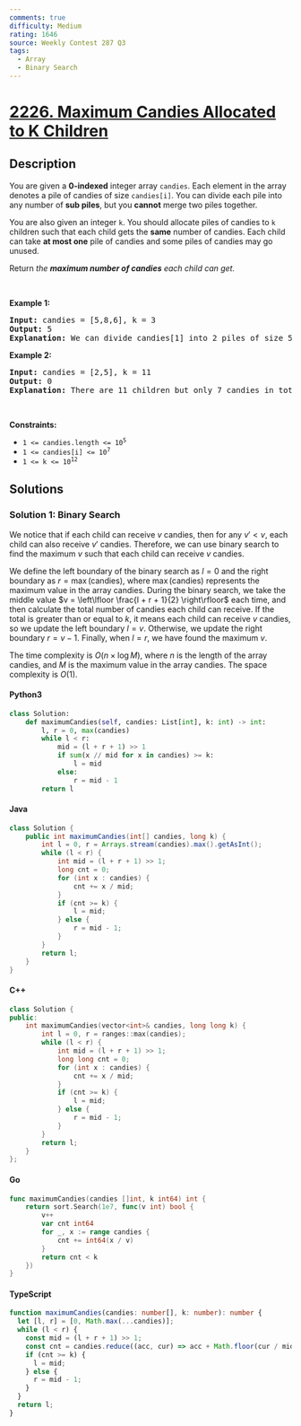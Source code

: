```yaml
---
comments: true
difficulty: Medium
rating: 1646
source: Weekly Contest 287 Q3
tags:
  - Array
  - Binary Search
---
```


<!-- problem:start -->

# [2226. Maximum Candies Allocated to K Children](https://leetcode.com/problems/maximum-candies-allocated-to-k-children)


## Description

<!-- description:start -->

<p>You are given a <strong>0-indexed</strong> integer array <code>candies</code>. Each element in the array denotes a pile of candies of size <code>candies[i]</code>. You can divide each pile into any number of <strong>sub piles</strong>, but you <strong>cannot</strong> merge two piles together.</p>

<p>You are also given an integer <code>k</code>. You should allocate piles of candies to <code>k</code> children such that each child gets the <strong>same</strong> number of candies. Each child can take <strong>at most one</strong> pile of candies and some piles of candies may go unused.</p>

<p>Return <em>the <strong>maximum number of candies</strong> each child can get.</em></p>
<p>&nbsp;</p>
<p><strong class="example">Example 1:</strong></p>

<pre>
<strong>Input:</strong> candies = [5,8,6], k = 3
<strong>Output:</strong> 5
<strong>Explanation:</strong> We can divide candies[1] into 2 piles of size 5 and 3, and candies[2] into 2 piles of size 5 and 1. We now have five piles of candies of sizes 5, 5, 3, 5, and 1. We can allocate the 3 piles of size 5 to 3 children. It can be proven that each child cannot receive more than 5 candies.
</pre>

<p><strong class="example">Example 2:</strong></p>

<pre>
<strong>Input:</strong> candies = [2,5], k = 11
<strong>Output:</strong> 0
<strong>Explanation:</strong> There are 11 children but only 7 candies in total, so it is impossible to ensure each child receives at least one candy. Thus, each child gets no candy and the answer is 0.
</pre>

<p>&nbsp;</p>
<p><strong>Constraints:</strong></p>

<ul>
	<li><code>1 &lt;= candies.length &lt;= 10<sup>5</sup></code></li>
	<li><code>1 &lt;= candies[i] &lt;= 10<sup>7</sup></code></li>
	<li><code>1 &lt;= k &lt;= 10<sup>12</sup></code></li>
</ul>

<!-- description:end -->

## Solutions

<!-- solution:start -->

### Solution 1: Binary Search

We notice that if each child can receive $v$ candies, then for any $v' \lt v$, each child can also receive $v'$ candies. Therefore, we can use binary search to find the maximum $v$ such that each child can receive $v$ candies.

We define the left boundary of the binary search as $l = 0$ and the right boundary as $r = \max(\text{candies})$, where $\max(\text{candies})$ represents the maximum value in the array $\text{candies}$. During the binary search, we take the middle value $v = \left\lfloor \frac{l + r + 1}{2} \right\rfloor$ each time, and then calculate the total number of candies each child can receive. If the total is greater than or equal to $k$, it means each child can receive $v$ candies, so we update the left boundary $l = v$. Otherwise, we update the right boundary $r = v - 1$. Finally, when $l = r$, we have found the maximum $v$.

The time complexity is $O(n \times \log M)$, where $n$ is the length of the array $\text{candies}$, and $M$ is the maximum value in the array $\text{candies}$. The space complexity is $O(1)$.

<!-- tabs:start -->

#### Python3

```python
class Solution:
    def maximumCandies(self, candies: List[int], k: int) -> int:
        l, r = 0, max(candies)
        while l < r:
            mid = (l + r + 1) >> 1
            if sum(x // mid for x in candies) >= k:
                l = mid
            else:
                r = mid - 1
        return l
```

#### Java

```java
class Solution {
    public int maximumCandies(int[] candies, long k) {
        int l = 0, r = Arrays.stream(candies).max().getAsInt();
        while (l < r) {
            int mid = (l + r + 1) >> 1;
            long cnt = 0;
            for (int x : candies) {
                cnt += x / mid;
            }
            if (cnt >= k) {
                l = mid;
            } else {
                r = mid - 1;
            }
        }
        return l;
    }
}
```

#### C++

```cpp
class Solution {
public:
    int maximumCandies(vector<int>& candies, long long k) {
        int l = 0, r = ranges::max(candies);
        while (l < r) {
            int mid = (l + r + 1) >> 1;
            long long cnt = 0;
            for (int x : candies) {
                cnt += x / mid;
            }
            if (cnt >= k) {
                l = mid;
            } else {
                r = mid - 1;
            }
        }
        return l;
    }
};
```

#### Go

```go
func maximumCandies(candies []int, k int64) int {
	return sort.Search(1e7, func(v int) bool {
		v++
		var cnt int64
		for _, x := range candies {
			cnt += int64(x / v)
		}
		return cnt < k
	})
}
```

#### TypeScript

```ts
function maximumCandies(candies: number[], k: number): number {
  let [l, r] = [0, Math.max(...candies)];
  while (l < r) {
    const mid = (l + r + 1) >> 1;
    const cnt = candies.reduce((acc, cur) => acc + Math.floor(cur / mid), 0);
    if (cnt >= k) {
      l = mid;
    } else {
      r = mid - 1;
    }
  }
  return l;
}
```

<!-- tabs:end -->

<!-- solution:end -->

<!-- problem:end -->

